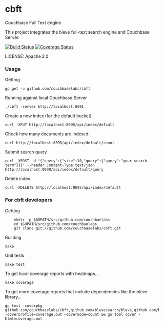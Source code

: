 cbft
====

Couchbase Full Text engine

This project integrates the bleve full-text search engine and Couchbase Server.

[![Build Status](https://drone.io/github.com/couchbaselabs/cbft/status.png)](https://drone.io/github.com/couchbaselabs/cbft/latest) [![Coverage Status](https://coveralls.io/repos/couchbaselabs/cbft/badge.png?branch=master)](https://coveralls.io/r/couchbaselabs/cbft?branch=master)

LICENSE: Apache 2.0

### Usage

Getting

```go get -u github.com/couchbaselabs/cbft```

Running against local Couchbase Server

```./cbft -server http://localhost:8091```

Create a new index (for the default bucket)

```curl -XPUT http://localhost:8095/api/index/default```

Check how many documents are indexed

```curl http://localhost:8095/api/index/default/count```

Submit search query

```curl -XPOST -d '{"query":{"size":10,"query":{"query":"your-search-term"}}}' --header Content-Type:text/json http://localhost:9090/api/index/default/query```

Delete index

```curl -XDELETE http://localhost:8095/api/index/default```

### For cbft developers

Getting

		mkdir -p $GOPATH/src/github.com/couchbaelabs
		cd $GOPATH/src/github.com/couchbaelabs
		git clone git://github.com/couchbaselabs/cbft.git

Building

```make```

Unit tests

```make test```

To get local coverage reports with heatmaps...

```make coverage```

To get more coverage reports that include dependencies like the bleve library...

    go test -coverpkg github.com/couchbaselabs/cbft,github.com/blevesearch/bleve,github.com/blevesearch/bleve/index -coverprofile=coverage.out -covermode=count && go tool cover -html=coverage.out

